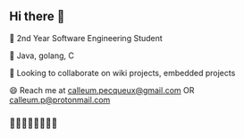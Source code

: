 ## Hi there 👋

🌱 2nd Year Software Engineering Student 

💬 Java, golang, C

🤔 Looking to collaborate on wiki projects, embedded projects

😄 Reach me at calleum.pecqueux@gmail.com OR calleum.p@protonmail.com
<!--
**cpecq/cpecq** is a ✨ _special_ ✨ repository because its `README.md` (this file) appears on your GitHub profile.

Here are some ideas to get you started:

- 🔭 I’m currently working on ...
-  I’m currently learning ...
- 👯 I’m  ...
-  I’m looking for help with ...
-  Ask me about ...
- 📫 How to reach me: ...
-  Pronouns: ...
- ⚡ Fun fact: ...
-->
### 🐒🐒🐒🐒🐒🐒🐒🐒
